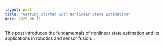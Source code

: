```yaml
---
layout: post
title: "Getting Started with Nonlinear State Estimation"
date: 2025-06-11
---
```


This post introduces the fundamentals of nonlinear state estimation and its applications in robotics and sensor fusion...
